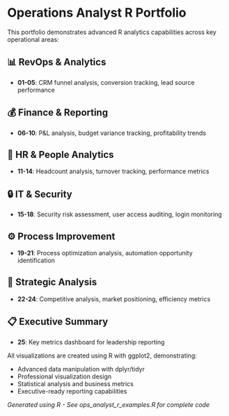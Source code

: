 # Operations Analyst R Portfolio

This portfolio demonstrates advanced R analytics capabilities across key operational areas:

## 📊 RevOps & Analytics
- **01-05**: CRM funnel analysis, conversion tracking, lead source performance

## 💰 Finance & Reporting  
- **06-10**: P&L analysis, budget variance tracking, profitability trends

## 👥 HR & People Analytics
- **11-14**: Headcount analysis, turnover tracking, performance metrics

## 🔒 IT & Security
- **15-18**: Security risk assessment, user access auditing, login monitoring

## ⚙️ Process Improvement
- **19-21**: Process optimization analysis, automation opportunity identification

## 🎯 Strategic Analysis
- **22-24**: Competitive analysis, market positioning, efficiency metrics

## 📋 Executive Summary
- **25**: Key metrics dashboard for leadership reporting

All visualizations are created using R with ggplot2, demonstrating:
- Advanced data manipulation with dplyr/tidyr
- Professional visualization design
- Statistical analysis and business metrics
- Executive-ready reporting capabilities

*Generated using R - See ops_analyst_r_examples.R for complete code*
